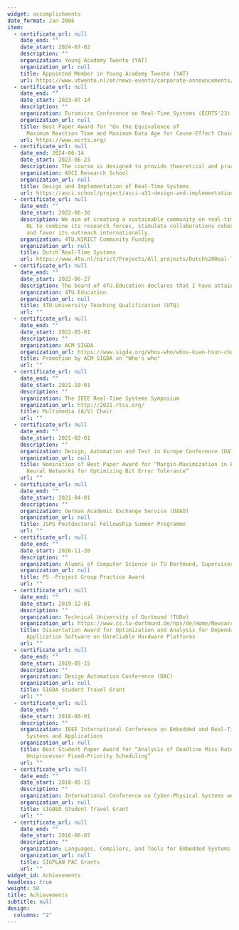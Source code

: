 ```yaml
---
widget: accomplishments
date_format: Jan 2006
item:
  - certificate_url: null
    date_end: ""
    date_start: 2024-07-02
    description: ""
    organization: Young Academy Twente (YAT)
    organization_url: null
    title: Appointed Member in Young Academy Twente (YAT)
    url: https://www.utwente.nl/en/news-events/corporate-announcements/2024/6/1591907/young-academy-twente-appoints-eleven-new-members-for-2025
  - certificate_url: null
    date_end: ""
    date_start: 2023-07-14
    description: ""
    organization: Euromicro Conference on Real-Time Systems (ECRTS'23)
    organization_url: null
    title: Best Paper Award for "On the Equivalence of
      Maximum Reaction Time and Maximum Data Age for Cause-Effect Chains
    url: https://www.ecrts.org/
  - certificate_url: null
    date_end: 2024-06-14
    date_start: 2023-06-23
    description: The course is designed to provide theoretical and practical insights using a combination of lectures and hand-on labs in which attendees will learn to develop a real-time application on top of a widespread real-time operating system. Throughout the lectures and labs, the students will learn the relation between applications’ timing properties and the underlying system software components. Within the labs, the students will be guided to program a wearable device, e.g., smartwatch, and implement alternative scheduling strategies as well as low-level primitives, resulting in different timing behaviors.
    organization: ASCI Research School
    organization_url: null
    title: Design and Implementation of Real-Time Systems
    url: https://asci.school/project/asci-a31-design-and-implementation-of-real-time-systems-course/
  - certificate_url: null
    date_end: ""
    date_start: 2022-06-30
    description: We aim at creating a sustainable community on real-time systems in
      NL to combine its research forces, stimulate collaborations cohesively,
      and favor its outreach internationally.
    organization: 4TU.NIRICT Community Funding
    organization_url: null
    title: Dutch Real-Time Systems
    url: https://www.4tu.nl/nirict/Projects/All_projects/Dutch%20Real-Time%20Systems%20Community/
  - certificate_url: null
    date_end: ""
    date_start: 2022-06-27
    description: The board of 4TU.Education declares that I have attained the required level for the pedagogical competencies of the University Teaching Qualification.
    organization: 4TU.Education
    organization_url: null
    title: 4TU.University Teaching Qualification (UTQ)
    url: ""    
  - certificate_url: null
    date_end: ""
    date_start: 2022-05-01
    description: ""
    organization: ACM SIGDA
    organization_url: https://www.sigda.org/whos-who/whos-kuan-hsun-chen/
    title: Promotion by ACM SIGDA on "Who's who"
    url: ""
  - certificate_url: null
    date_end: ""
    date_start: 2021-10-01
    description: ""
    organization: The IEEE Real-Time Systems Symposium
    organization_url: http://2021.rtss.org/
    title: Multimedia (A/V) Chair
    url: ""
  - certificate_url: null
    date_end: ""
    date_start: 2021-02-01
    description: ""
    organization: Design, Automation and Test in Europe Conference (DATE)
    organization_url: null
    title: Nomination of Best Paper Award for “Margin-Maximization in Binarized
      Neural Networks for Optimizing Bit Error Tolerance”
    url: ""
  - certificate_url: null
    date_end: ""
    date_start: 2021-04-01
    description: ""
    organization: German Academic Exchange Service (DAAD)
    organization_url: null
    title: JSPS Postdoctoral Fellowship Summer Programme
    url: ""
  - certificate_url: null
    date_end: ""
    date_start: 2020-11-20
    description: ""
    organization: Alumni of Computer Science in TU Dortmund, Supervisor
    organization_url: null
    title: P5 -Project Group Practice Award
    url: ""
  - certificate_url: null
    date_end: ""
    date_start: 2019-12-01
    description: ""
    organization: Technical University of Dortmund (TUDo)
    organization_url: https://www.cs.tu-dortmund.de/nps/de/Home/Newsarchiv/2019/index.html
    title: Dissertation Award for Optimization and Analysis for Dependable
      Application Software on Unreliable Hardware Platforms
    url: ""
  - certificate_url: null
    date_end: ""
    date_start: 2019-05-15
    description: ""
    organization: Design Automation Conference (DAC)
    organization_url: null
    title: SIGDA Student Travel Grant
    url: ""
  - certificate_url: null
    date_end: ""
    date_start: 2018-08-01
    description: ""
    organization: IEEE International Conference on Embedded and Real-Time Computing
      Systems and Applications
    organization_url: null
    title: Best Student Paper Award for “Analysis of Deadline Miss Rates for
      Uniprocessor Fixed-Priority Scheduling”
    url: ""
  - certificate_url: null
    date_end: ""
    date_start: 2018-05-15
    description: ""
    organization: International Conference on Cyber-Physical Systems week (CPSWEEK)
    organization_url: null
    title: SIGBED Student Travel Grant
    url: ""
  - certificate_url: null
    date_end: ""
    date_start: 2016-06-07
    description: ""
    organization: Languages, Compilers, and Tools for Embedded Systems (LCTES)
    organization_url: null
    title: SIGPLAN PAC Grants
    url: ""
widget_id: Achievements
headless: true
weight: 50
title: Achievements
subtitle: null
design:
  columns: "2"
---
```


